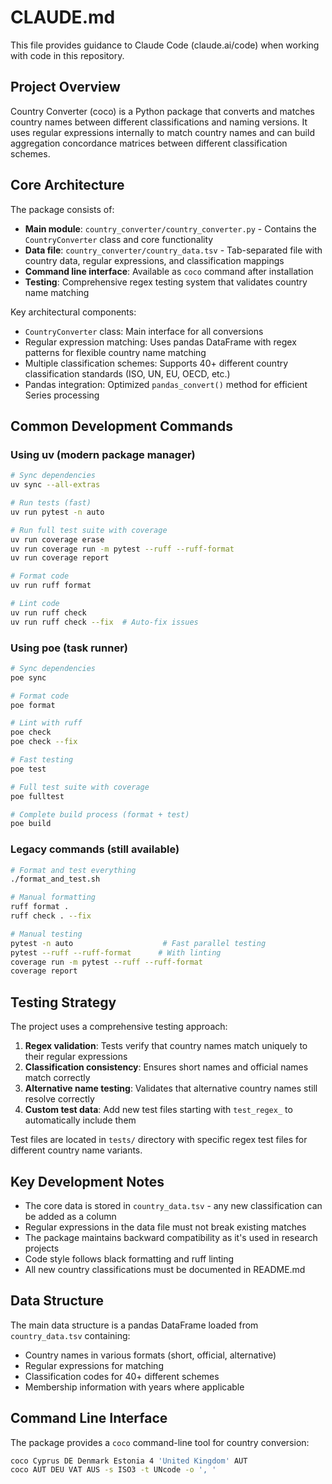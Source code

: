 # CLAUDE.md

This file provides guidance to Claude Code (claude.ai/code) when working with code in this repository.

## Project Overview

Country Converter (coco) is a Python package that converts and matches country names between different classifications and naming versions. It uses regular expressions internally to match country names and can build aggregation concordance matrices between different classification schemes.

## Core Architecture

The package consists of:

- **Main module**: `country_converter/country_converter.py` - Contains the `CountryConverter` class and core functionality
- **Data file**: `country_converter/country_data.tsv` - Tab-separated file with country data, regular expressions, and classification mappings
- **Command line interface**: Available as `coco` command after installation
- **Testing**: Comprehensive regex testing system that validates country name matching

Key architectural components:
- `CountryConverter` class: Main interface for all conversions
- Regular expression matching: Uses pandas DataFrame with regex patterns for flexible country name matching
- Multiple classification schemes: Supports 40+ different country classification standards (ISO, UN, EU, OECD, etc.)
- Pandas integration: Optimized `pandas_convert()` method for efficient Series processing

## Common Development Commands

### Using uv (modern package manager)
```bash
# Sync dependencies
uv sync --all-extras

# Run tests (fast)
uv run pytest -n auto

# Run full test suite with coverage
uv run coverage erase
uv run coverage run -m pytest --ruff --ruff-format
uv run coverage report

# Format code
uv run ruff format

# Lint code
uv run ruff check
uv run ruff check --fix  # Auto-fix issues
```

### Using poe (task runner)
```bash
# Sync dependencies
poe sync

# Format code
poe format

# Lint with ruff
poe check
poe check --fix

# Fast testing
poe test

# Full test suite with coverage
poe fulltest

# Complete build process (format + test)
poe build
```

### Legacy commands (still available)
```bash
# Format and test everything
./format_and_test.sh

# Manual formatting
ruff format .
ruff check . --fix

# Manual testing
pytest -n auto                    # Fast parallel testing
pytest --ruff --ruff-format      # With linting
coverage run -m pytest --ruff --ruff-format
coverage report
```

## Testing Strategy

The project uses a comprehensive testing approach:

1. **Regex validation**: Tests verify that country names match uniquely to their regular expressions
2. **Classification consistency**: Ensures short names and official names match correctly
3. **Alternative name testing**: Validates that alternative country names still resolve correctly
4. **Custom test data**: Add new test files starting with `test_regex_` to automatically include them

Test files are located in `tests/` directory with specific regex test files for different country name variants.

## Key Development Notes

- The core data is stored in `country_data.tsv` - any new classification can be added as a column
- Regular expressions in the data file must not break existing matches
- The package maintains backward compatibility as it's used in research projects
- Code style follows black formatting and ruff linting
- All new country classifications must be documented in README.md

## Data Structure

The main data structure is a pandas DataFrame loaded from `country_data.tsv` containing:
- Country names in various formats (short, official, alternative)
- Regular expressions for matching
- Classification codes for 40+ different schemes
- Membership information with years where applicable

## Command Line Interface

The package provides a `coco` command-line tool for country conversion:
```bash
coco Cyprus DE Denmark Estonia 4 'United Kingdom' AUT
coco AUT DEU VAT AUS -s ISO3 -t UNcode -o ', '
```
